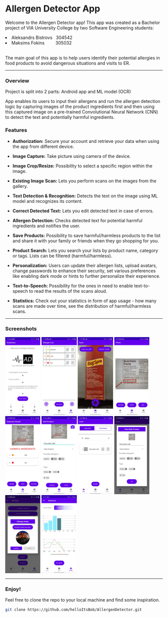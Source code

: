 # Allergen Detector App

Welcome to the Allergen Detector app! This app was created as a Bachelor project of VIA University College by two Software Engineering students:
<li>Aleksandrs Bistrovs &nbsp; 304542</li>
<li>Maksims Fokins &nbsp; &nbsp; &nbsp; &nbsp; 305032</li>

<br>

The main goal of this app is to help users identify their potential allergies in food products to avoid dangerous situations and visits to ER.

---

### Overview

Project is split into 2 parts: Android app and ML model (OCR)

App enables its users to input their allergens and run the allergen detection logic by capturing images of the product ingredients first and then using this captured image on a pre-trained Convolutional Neural Network (CNN) to detect the text and potentially harmful ingredients.

### Features

- **Authorization:** Secure your account and retrieve your data when using the app from different device.

- **Image Capture:** Take picture using camera of the device.

- **Image Crop/Resize:** Possibility to select a specific region within the image.

- **Existing Image Scan:** Lets you perform scans on the images from the gallery.

- **Text Detection & Recognition:** Detects the text on the image using ML model and recognizes its content.

- **Correct Detected Text:** Lets you edit detected text in case of errors.

- **Allergen Detection:** Checks detected text for potential harmful ingredients and notifies the user.

- **Save Products:** Possibility to save harmful/harmless products to the list and share it with your family or friends when they go shopping for you.

- **Product Search:** Lets you search your lists by product name, category or tags. Lists can be filtered (harmful/harmless).

- **Personalization:** Users can update their allergen lists, upload avatars, change passwords to enhance their security, set various preferences like enabling dark mode or hints to further personalize their experience.

- **Text-to-Speech:** Possibility for the ones in need to enable text-to-speech to read the results of the scans aloud.

- **Statistics:** Check out your statistics in form of app usage - how many scans are made over time, see the distribution of harmful/harmless scans.

---

### Screenshots

   <img src="screenshots/guidelines_screen.jpg" alt="App Screenshot" height="250">
  <img src="screenshots/allergens_screen.jpg" alt="App Screenshot" height="250">
  <img src="screenshots/capture_screen.jpg" alt="App Screenshot" height="250">
  <img src="screenshots/crop_screen.jpg" alt="App Screenshot" height="250">
  <img src="screenshots/result_screen.jpg" alt="App Screenshot" height="250">
  <img src="screenshots/save_screen.jpg" alt="App Screenshot" height="250">
  <img src="screenshots/product_list_screen.jpg" alt="App Screenshot" height="250">
  <img src="screenshots/edit_screen.jpg" alt="App Screenshot" height="250">
  <img src="screenshots/avatar_screen.jpg" alt="App Screenshot" height="250">
  <img src="screenshots/statistics_screen.jpg" alt="App Screenshot" height="250">

---

### Enjoy!

Feel free to clone the repo to your local machine and find some inspiration.
   ```bash
   git clone https://github.com/helloItsBob/AllergenDetector.git

